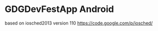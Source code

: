 GDGDevFestApp Android
=====================

based on iosched2013 version 110
https://code.google.com/p/iosched/


